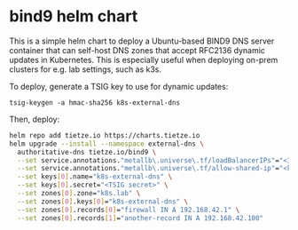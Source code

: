 # bind9 helm chart

This is a simple helm chart to deploy a Ubuntu-based BIND9 DNS server
container that can self-host DNS zones that accept RFC2136 dynamic updates
in Kubernetes. This is especially useful when deploying on-prem clusters
for e.g. lab settings, such as k3s.

To deploy, generate a TSIG key to use for dynamic updates:

```
tsig-keygen -a hmac-sha256 k8s-external-dns
```

Then, deploy:

```bash
helm repo add tietze.io https://charts.tietze.io
helm upgrade --install --namespace external-dns \
  authoritative-dns tietze.io/bind9 \
  --set service.annotations."metallb\.universe\.tf/loadBalancerIPs"="<IP for MetalLB>" \
  --set service.annotations."metallb\.universe\.tf/allow-shared-ip"="<key to share IP for TCP/UDP DNS in MetalLB>" \
  --set keys[0].name="k8s-external-dns" \
  --set keys[0].secret="<TSIG secret>" \
  --set zones[0].zone="k8s.lab" \
  --set zones[0].keys[0]="k8s-external-dns" \
  --set zones[0].records[0]="firewall IN A 192.168.42.1" \
  --set zones[0].records[1]="another-record IN A 192.168.42.100"
```